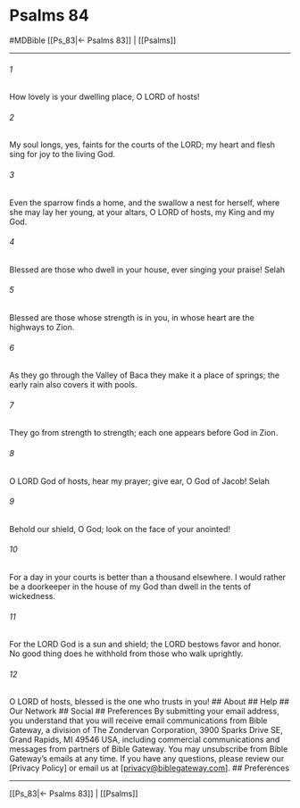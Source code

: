 # Psalms 84
#MDBible
[[Ps_83|← Psalms 83]] | [[Psalms]]

***


###### 1 
How lovely is your dwelling place, O LORD of hosts! 

###### 2 
My soul longs, yes, faints for the courts of the LORD; my heart and flesh sing for joy to the living God. 

###### 3 
Even the sparrow finds a home, and the swallow a nest for herself, where she may lay her young, at your altars, O LORD of hosts, my King and my God. 

###### 4 
Blessed are those who dwell in your house, ever singing your praise! Selah 

###### 5 
Blessed are those whose strength is in you, in whose heart are the highways to Zion. 

###### 6 
As they go through the Valley of Baca they make it a place of springs; the early rain also covers it with pools. 

###### 7 
They go from strength to strength; each one appears before God in Zion. 

###### 8 
O LORD God of hosts, hear my prayer; give ear, O God of Jacob! Selah 

###### 9 
Behold our shield, O God; look on the face of your anointed! 

###### 10 
For a day in your courts is better than a thousand elsewhere. I would rather be a doorkeeper in the house of my God than dwell in the tents of wickedness. 

###### 11 
For the LORD God is a sun and shield; the LORD bestows favor and honor. No good thing does he withhold from those who walk uprightly. 

###### 12 
O LORD of hosts, blessed is the one who trusts in you! ## About ## Help ## Our Network ## Social ## Preferences By submitting your email address, you understand that you will receive email communications from Bible Gateway, a division of The Zondervan Corporation, 3900 Sparks Drive SE, Grand Rapids, MI 49546 USA, including commercial communications and messages from partners of Bible Gateway. You may unsubscribe from Bible Gateway&rsquo;s emails at any time. If you have any questions, please review our [Privacy Policy] or email us at [privacy@biblegateway.com]. ## Preferences

***

[[Ps_83|← Psalms 83]] | [[Psalms]]
